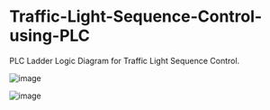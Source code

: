 # Traffic-Light-Sequence-Control-using-PLC
PLC Ladder Logic Diagram for Traffic Light Sequence Control.

![image](https://github.com/Mainul-Islam-07/Traffic-Light-Sequence-Control-using-PLC/assets/78782260/457936b3-83bb-4f6b-99fb-0892073f44dd)


![image](https://github.com/Mainul-Islam-07/Traffic-Light-Sequence-Control-using-PLC/assets/78782260/7c3095ce-1d8e-4459-9470-3d379f0d9247)

